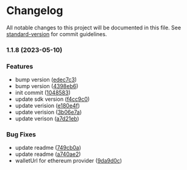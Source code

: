 # Changelog

All notable changes to this project will be documented in this file. See [standard-version](https://github.com/conventional-changelog/standard-version) for commit guidelines.

### 1.1.8 (2023-05-10)


### Features

* bump version ([edec7c3](https://github.com/UniPass/web3-react-v6-connector/commit/edec7c32e93e18f6ba78e78d520018ef586b90cc))
* bump version ([4398eb6](https://github.com/UniPass/web3-react-v6-connector/commit/4398eb6815e56c256088b09b282eafacf866f057))
* init commit ([1048583](https://github.com/UniPass/web3-react-v6-connector/commit/104858373b0a89107167abe11d10ff2666dae9fb))
* update sdk version ([f4cc9c0](https://github.com/UniPass/web3-react-v6-connector/commit/f4cc9c0f447201cacc527cc0b98f6a6d14da7d2e))
* update verision ([e180e4f](https://github.com/UniPass/web3-react-v6-connector/commit/e180e4f59325865cd4b1992590e3b1a9ea937a14))
* update verision ([3b06e7a](https://github.com/UniPass/web3-react-v6-connector/commit/3b06e7a0d0e2a8b50493e4405132dcecc384b5e4))
* update verison ([a7d21eb](https://github.com/UniPass/web3-react-v6-connector/commit/a7d21eba62fab0054e51f203b51fcea93f9561a3))


### Bug Fixes

* update readme ([749cb0a](https://github.com/UniPass/web3-react-v6-connector/commit/749cb0a4c0c6078291424f71bf83d1140eda8a4d))
* update readme ([a740ae2](https://github.com/UniPass/web3-react-v6-connector/commit/a740ae25b2194a1f84ca5f4d6f804e34f02f0598))
* walletUrl for ethereum provider ([9da9d0c](https://github.com/UniPass/web3-react-v6-connector/commit/9da9d0c33fef12dbf489bf3de2178ab9aa7b4fdb))
